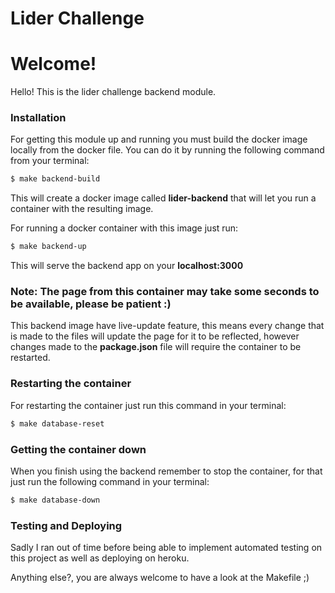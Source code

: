 # Lider Challenge

# Welcome!

Hello! This is the lider challenge backend module.

### Installation

For getting this module up and running you must build the docker image locally from the docker file. You can do it by running the following command from your terminal:

```sh
$ make backend-build
```

This will create a docker image called **lider-backend** that will let you run a container with the resulting image.

For running a docker container with this image just run:

```sh
$ make backend-up
```

This will serve the backend app on your **localhost:3000**

### Note: The page from this container may take some seconds to be available, please be patient :)

This backend image have live-update feature, this means every change that is made to the files will update the page for it to be reflected, however changes made to the **package.json** file will require the container to be restarted.

### Restarting the container

For restarting the container just run this command in your terminal:

```sh
$ make database-reset
```

### Getting the container down

When you finish using the backend remember to stop the container, for that just run the following command in your terminal:

```sh
$ make database-down
```

### Testing and Deploying

Sadly I ran out of time before being able to implement automated testing on this project as well as deploying on heroku.

Anything else?, you are always welcome to have a look at the Makefile ;)
